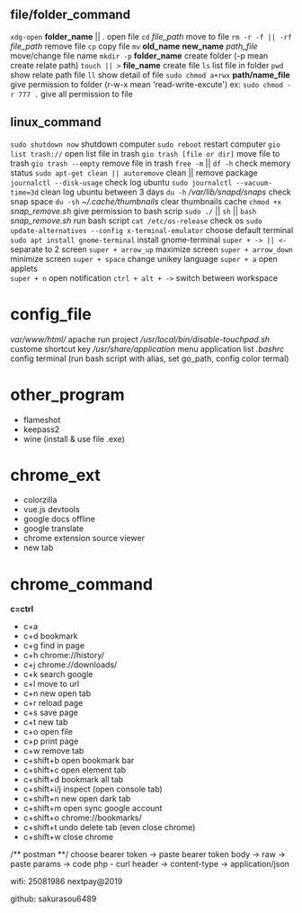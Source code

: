 ## file/folder_command
`xdg-open` **folder_name** || *.*                           open file
`cd` *file_path*                                            move to file 
`rm -r -f || -rf` *file_path*                               remove file
`cp`                                                        copy file
`mv` **old_name** **new_name** *path_file*                  move/change file name 
`mkdir -p` **folder_name**                                  create folder (-p mean create relate path) 
`touch || >` **file_name**                                  create file 
`ls`                                                        list file in folder 
`pwd`                                                       show relate path file 
`ll`                                                        show detail of file 
`sudo chmod a+rwx` **path/name_file**                       give permission to folder (r-w-x mean 'read-write-excute') 
ex: `sudo chmod -r 777 .`                                   give all permission to file
## linux_command
`sudo shutdown now`                                         shutdown computer
`sudo reboot`                                               restart computer
`gio list trash://`                                         open list file in trash
`gio trash [file or dir]`                                   move file to trash
`gio trash --empty`                                         remove file in trash
`free -m` || `df -h`                                        check memory status
`sudo apt-get clean || autoremove`                          clean || remove package
`journalctl --disk-usage`                                   check log ubuntu
`sudo journalctl --vacuum-time=3d`                          clean log ubuntu between 3 days
`du -h` */var/lib/snapd/snaps*                              check snap space
`du -sh` *~/.cache/thumbnails*                              clear thumbnails cache 
`chmod +x` *snap_remove.sh*                                 give permission to bash scrip
`sudo ./` || `sh` || `bash` *snap_remove.sh*                run bash script
`cat /etc/os-release`                                       check os
`sudo update-alternatives --config x-terminal-emulator`     choose default terminal
`sudo apt install gnome-terminal`                           install gnome-terminal
`super + -> || <-`                                          separate to 2 screen 
`super + arrow_up`                                          maximize screen
`super + arrow_down`                                        minimize screen
`super + space`                                             change unikey language 
`super + a`                                                 open applets  
`super + n`                                                 open notification
`ctrl + alt + ->`                                           switch between workspace 
# config_file
*var/www/html/*                                             apache run project 
*/usr/local/bin/disable-touchpad.sh*                        custome shortcut key 
*/usr/share/application*                                    menu application list
*.bashrc*               config terminal (run bash script with alias, set go_path, config color termal)
# other_program
- flameshot
- keepass2
- wine (install & use file .exe)
# chrome_ext
- colorzilla
- vue.js devtools
- google docs offline
- google translate
- chrome extension source viewer
- new tab
# chrome_command
**c=ctrl**
- c+a         
- c+d         bookmark
- c+g         find in page
- c+h         chrome://history/
- c+j         chrome://downloads/
- c+k         search google
- c+l         move to url
- c+n         new open tab
- c+r         reload page
- c+s         save page
- c+t         new tab
- c+o         open file
- c+p         print page
- c+w         remove tab
- c+shift+b   open bookmark bar
- c+shift+c   open element tab
- c+shift+d   bookmark all tab
- c+shift+i/j inspect (open console tab)
- c+shift+n   new open dark tab
- c+shift+m   open sync google account
- c+shift+o   chrome://bookmarks/
- c+shift+t   undo delete tab (even close chrome)
- c+shift+w   close chrome

/** postman **/
choose bearer token -> paste bearer token
body -> raw -> paste params -> code php - curl
header -> content-type -> application/json	

wifi: 25081986
nextpay@2019

github: sakurasou6489